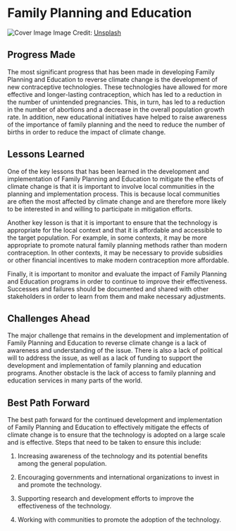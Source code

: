 # Family Planning and Education

![Cover Image](https://images.unsplash.com/photo-1609220136736-443140cffec6?crop=entropy&cs=tinysrgb&fit=max&fm=jpg&ixid=Mnw0NDM1NTZ8MHwxfHNlYXJjaHwxfHxGYW1pbHklMjBQbGFubmluZyUyMGFuZCUyMEVkdWNhdGlvbnxlbnwwfHx8fDE2ODMwNDkwNDU&ixlib=rb-4.0.3&q=80&w=1080)
Image Credit: [Unsplash](https://unsplash.com/@nate_dumlao)

## Progress Made

The most significant progress that has been made in developing Family Planning and Education to reverse climate change is the development of new contraceptive technologies. These technologies have allowed for more effective and longer-lasting contraception, which has led to a reduction in the number of unintended pregnancies. This, in turn, has led to a reduction in the number of abortions and a decrease in the overall population growth rate. In addition, new educational initiatives have helped to raise awareness of the importance of family planning and the need to reduce the number of births in order to reduce the impact of climate change.

## Lessons Learned

One of the key lessons that has been learned in the development and implementation of Family Planning and Education to mitigate the effects of climate change is that it is important to involve local communities in the planning and implementation process. This is because local communities are often the most affected by climate change and are therefore more likely to be interested in and willing to participate in mitigation efforts.

Another key lesson is that it is important to ensure that the technology is appropriate for the local context and that it is affordable and accessible to the target population. For example, in some contexts, it may be more appropriate to promote natural family planning methods rather than modern contraception. In other contexts, it may be necessary to provide subsidies or other financial incentives to make modern contraception more affordable.

Finally, it is important to monitor and evaluate the impact of Family Planning and Education programs in order to continue to improve their effectiveness. Successes and failures should be documented and shared with other stakeholders in order to learn from them and make necessary adjustments.

## Challenges Ahead

The major challenge that remains in the development and implementation of Family Planning and Education to reverse climate change is a lack of awareness and understanding of the issue. There is also a lack of political will to address the issue, as well as a lack of funding to support the development and implementation of family planning and education programs. Another obstacle is the lack of access to family planning and education services in many parts of the world.

## Best Path Forward

The best path forward for the continued development and implementation of Family Planning and Education to effectively mitigate the effects of climate change is to ensure that the technology is adopted on a large scale and is effective. Steps that need to be taken to ensure this include:

1. Increasing awareness of the technology and its potential benefits among the general population.

2. Encouraging governments and international organizations to invest in and promote the technology.

3. Supporting research and development efforts to improve the effectiveness of the technology.

4. Working with communities to promote the adoption of the technology.

